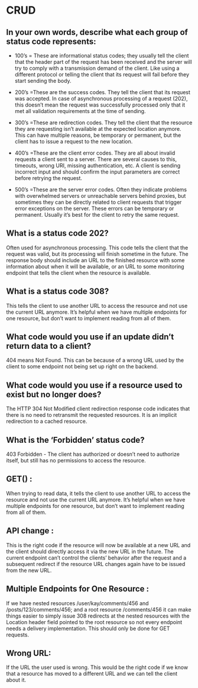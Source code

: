 # CRUD


## In your own words, describe what each group of status code represents:
- 100’s = These are informational status codes; they usually tell the client that the header part of the request has been received and the server will try to comply with a transmission demand of the client. Like using a different protocol or telling the client that its request will fail before they start sending the body.

- 200’s =These are the success codes. They tell the client that its request was accepted. In case of asynchronous processing of a request (202), this doesn’t mean the request was successfully processed only that it met all validation requirements at the time of sending.

- 300’s =These are redirection codes. They tell the client that the resource they are requesting isn’t available at the expected location anymore. This can have multiple reasons, be temporary or permanent, but the client has to issue a request to the new location.



- 400’s =These are the client error codes. They are all about invalid requests a client sent to a server. There are several causes to this, timeouts, wrong URI, missing authentication, etc. A client is sending incorrect input and should confirm the input parameters are correct before retrying the request.



- 500’s =These are the server error codes. Often they indicate problems with overwhelmed servers or unreachable servers behind proxies, but sometimes they can be directly related to client requests that trigger error exceptions on the server. These errors can be temporary or permanent. Usually it’s best for the client to retry the same request.






## What is a status code 202?

Often used for asynchronous processing. This code tells the client that the request was valid, but its processing will finish sometime in the future. The response body should include an URL to the finished resource with some information about when it will be available, or an URL to some monitoring endpoint that tells the client when the resource is available.

## What is a status code 308?
This tells the client to use another URL to access the resource and not use the current URL anymore. It’s helpful when we have multiple endpoints for one resource, but don’t want to implement reading from all of them.

## What code would you use if an update didn’t return data to a client?

404 means Not Found. This can be because of a wrong URL used by the client to some endpoint not being set up right on the backend.

## What code would you use if a resource used to exist but no longer does?


The HTTP 304 Not Modified client redirection response code indicates that there is no need to retransmit the requested resources. It is an implicit redirection to a cached resource.

## What is the ‘Forbidden’ status code?

403 Forbidden - The client has authorized or doesn’t need to authorize itself, but still has no permissions to access the resource.



## GET() :
 When trying to read data, it tells the client to use another URL to access the resource and not use the current URL anymore. It’s helpful when we have multiple endpoints for one resource, but don’t want to implement reading from all of them.

## API change :
 This is the right code if the resource will now be available at a new URL and the client should directly access it via the new URL in the future. The current endpoint can’t control the clients’ behavior after the request and a subsequent redirect if the resource URL changes again have to be issued from the new URL.

## Multiple Endpoints for One Resource :
 If we have nested resources /user/kay/comments/456 and /posts/123/comments/456; and a root resource /comments/456 it can make things easier to simply issue 308 redirects at the nested resources with the Location header field pointed to the root resource so not every endpoint needs a delivery implementation. This should only be done for GET requests.

## Wrong URL:
 If the URL the user used is wrong. This would be the right code if we know that a resource has moved to a different URL and we can tell the client about it.
